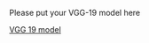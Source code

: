 Please put your VGG-19 model here

[VGG 19 model](http://www.vlfeat.org/matconvnet/models/beta16/imagenet-vgg-verydeep-19.mat)
 

